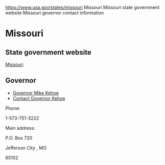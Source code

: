 

https://www.usa.gov/states/missouri
Missouri
Missouri state government website
Missouri governor contact information

Missouri
========

State government website
------------------------

[Missouri](https://www.mo.gov/)

Governor
--------

* [Governor Mike Kehoe](https://governor.mo.gov/)
* [Contact Governor Kehoe](https://governor.mo.gov/contact-us)

Phone:

1-573-751-3222

Main address:

P.O. Box 720
  

Jefferson City
,
MO

65102
